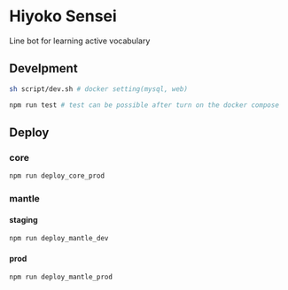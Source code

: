 # Hiyoko Sensei

Line bot for learning active vocabulary

## Develpment

```sh
sh script/dev.sh # docker setting(mysql, web)

npm run test # test can be possible after turn on the docker compose
```

## Deploy

### core

```sh
npm run deploy_core_prod
```

### mantle

#### staging

```sh
npm run deploy_mantle_dev
```

#### prod

```sh
npm run deploy_mantle_prod
```